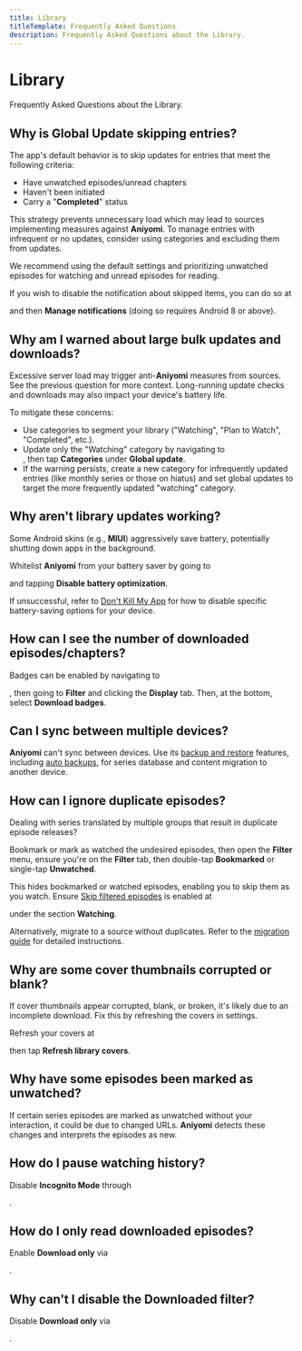 ```yaml
---
title: Library
titleTemplate: Frequently Asked Questions
description: Frequently Asked Questions about the Library.
---
```


# Library
Frequently Asked Questions about the Library.

## Why is Global Update skipping entries?
The app's default behavior is to skip updates for entries that meet the following criteria:

* Have unwatched episodes/unread chapters
* Haven't been initiated
* Carry a "**Completed**" status

This strategy prevents unnecessary load which may lead to sources implementing measures against **Aniyomi**.
To manage entries with infrequent or no updates, consider using categories and excluding them from updates.

We recommend using the default settings and prioritizing unwatched episodes for watching and unread episodes for reading.

If you wish to disable the notification about skipped items, you can do so at <nav to="advanced"> and then **Manage notifications** (doing so requires Android 8 or above).

## Why am I warned about large bulk updates and downloads?
Excessive server load may trigger anti-**Aniyomi** measures from sources. See the previous question for more context. Long-running update checks and downloads may also impact your device's battery life.

To mitigate these concerns:

* Use categories to segment your library ("Watching", "Plan to Watch", "Completed", etc.).
* Update only the "Watching" category by navigating to <nav to="library">, then tap **Categories** under **Global update**.
* If the warning persists, create a new category for infrequently updated entries (like monthly series or those on hiatus) and set global updates to target the more frequently updated "watching" category.

## Why aren't library updates working?
Some Android skins (e.g., **MIUI**) aggressively save battery, potentially shutting down apps in the background.

Whitelist **Aniyomi** from your battery saver by going to <nav to="advanced"> and tapping **Disable battery optimization**.

If unsuccessful, refer to [Don't Kill My App](https://dontkillmyapp.com/) for how to disable specific battery-saving options for your device.

## How can I see the number of downloaded episodes/chapters?
Badges can be enabled by navigating to <nav to="main_library">, then going to **Filter** and clicking the **Display** tab.
Then, at the bottom, select **Download badges**.

## Can I sync between multiple devices?
**Aniyomi** can't sync between devices.
Use its [backup and restore](/docs/guides/backups) features, including [auto backups](/docs/guides/backups#enabling-automatic-backups), for series database and content migration to another device.

## How can I ignore duplicate episodes?
Dealing with series translated by multiple groups that result in duplicate episode releases?

Bookmark or mark as watched the undesired episodes, then open the **Filter** menu, ensure you're on the **Filter** tab, then double-tap **Bookmarked** or single-tap **Unwatched**.

This hides bookmarked or watched episodes, enabling you to skip them as you watch.
Ensure [Skip filtered episodes](/docs/guides/reader-settings#skip-filtered-episodes) is enabled at <nav to="reader"> under the section **Watching**.

Alternatively, migrate to a source without duplicates.
Refer to the [migration guide](/docs/guides/source-migration) for detailed instructions.

## Why are some cover thumbnails corrupted or blank?
If cover thumbnails appear corrupted, blank, or broken, it's likely due to an incomplete download. Fix this by refreshing the covers in settings.

Refresh your covers at <nav to="advanced"> then tap **Refresh library covers**.

## Why have some episodes been marked as unwatched?
If certain series episodes are marked as unwatched without your interaction, it could be due to changed URLs.
**Aniyomi** detects these changes and interprets the episodes as new.

## How do I pause watching history?
Disable **Incognito Mode** through <nav to="incognito-mode">.

## How do I only read downloaded episodes?
Enable **Download only** via <nav to="downloaded-only">.

## Why can't I disable the Downloaded filter?
Disable **Download only** via <nav to="downloaded-only">.
